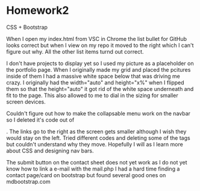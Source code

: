 # Homework2
CSS + Bootstrap

When I open my index.html from VSC in Chrome the list bullet for GitHub looks correct but when I view on my repo it moved to the right
which I can't figure out why. All the other list items turnd out correct.

I don't have projects to display yet so I used my picture as a placeholder on the portfolio page. When I originally 
made my grid and placed the pcitures inside of them I had a massive white space below that was driving me crazy. I originally
had the width="auto" and height="x%" when I flipped them so that the height="auto" it got rid of the white space underneath and fit to the page.
This also allowed to me to dial in the sizing for smaller screen devices.


Couldn't figure out how to make the collapsable menu work on the navbar so I deleted it's code out of <nav></nav>. 
The links go to the right as the screen gets smaller although I wish they would stay on the left. Tried different codes and deleting some of the tags
but couldn't understand why they move. Hopefully I will as I learn more about CSS and designing nav bars.

The submit button on the contact sheet does not yet work as I do not yet know how to link a e-mail with the mail.php
I had a hard time finding a contact page/card on bootstrap but found several good ones on mdbootstrap.com


